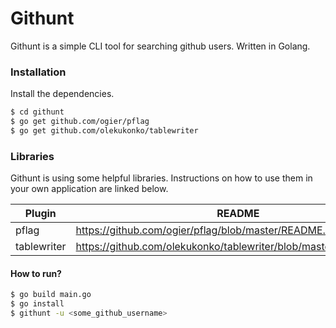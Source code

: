 # Githunt


Githunt is a simple CLI tool for searching github users. Written in Golang.




### Installation

Install the dependencies.

```sh
$ cd githunt
$ go get github.com/ogier/pflag
$ go get github.com/olekukonko/tablewriter
```
### Libraries

Githunt is using some helpful libraries. Instructions on how to use them in your own application are linked below.

| Plugin | README |
| ------ | ------ |
| pflag | https://github.com/ogier/pflag/blob/master/README.md] 
| tablewriter | https://github.com/olekukonko/tablewriter/blob/master/README.md] 

#### How to run?

```sh
$ go build main.go
$ go install
$ githunt -u <some_github_username>
```
